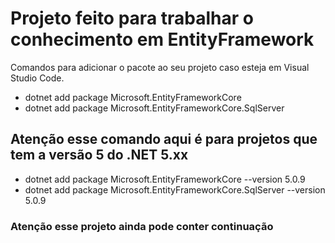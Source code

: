 # Projeto feito para trabalhar o conhecimento em EntityFramework
Comandos para adicionar o pacote ao seu projeto caso esteja em Visual Studio Code.
* dotnet add package Microsoft.EntityFrameworkCore
* dotnet add package Microsoft.EntityFrameworkCore.SqlServer

## Atenção esse comando aqui é para projetos que tem a versão 5 do .NET 5.xx
* dotnet add package Microsoft.EntityFrameworkCore --version 5.0.9
* dotnet add package Microsoft.EntityFrameworkCore.SqlServer --version 5.0.9


### Atenção esse projeto ainda pode conter continuação